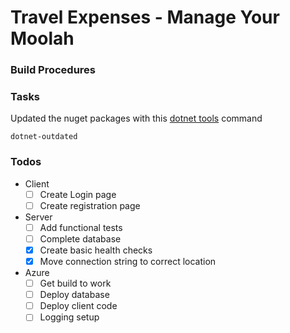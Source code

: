 # Travel Expenses - Manage Your Moolah
### Build Procedures
### Tasks
Updated the nuget packages with this [dotnet tools](https://github.com/natemcmaster/dotnet-tools) command
```
dotnet-outdated
```
### Todos
- Client
  - [ ] Create Login page
  - [ ] Create registration page
- Server
  - [ ] Add functional tests
  - [ ] Complete database
  - [x] Create basic health checks
  - [x] Move connection string to correct location
- Azure
  - [ ] Get build to work
  - [ ] Deploy database
  - [ ] Deploy client code
  - [ ] Logging setup